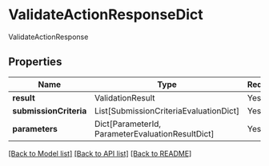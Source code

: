 # ValidateActionResponseDict

ValidateActionResponse

## Properties
| Name | Type | Required | Description |
| ------------ | ------------- | ------------- | ------------- |
**result** | ValidationResult | Yes |  |
**submissionCriteria** | List[SubmissionCriteriaEvaluationDict] | Yes |  |
**parameters** | Dict[ParameterId, ParameterEvaluationResultDict] | Yes |  |


[[Back to Model list]](../../../README.md#models-v2-link) [[Back to API list]](../../../README.md#documentation-for-api-endpoints) [[Back to README]](../../../README.md)
